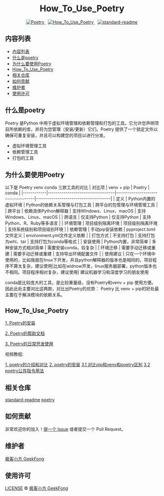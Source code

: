 <h1 style="text-align: center;">How_To_Use_Poetry</h1>
<div style="display: flex; justify-content: center;">
    <span style="margin: 0 8px;">
  <a href="https://python-poetry.org/">
    <img src="https://badgen.net/badge/Poetry/v1.5.1/red" alt="Poetry">
  </a>
  <span style="margin: 0 8px;">
    <a href="https://github.com/GeekFong/how_to_use_poetry">
      <img src="https://badgen.net/badge/How_To_Use_Poetry/v1.0/green" alt="How_To_Use_Poetry">
    </a>
  </span>
  <span style="margin: 0 1px;">
    <a href="https://github.com/RichardLitt/standard-readme">
      <img src="https://img.shields.io/badge/readme%20style-standard-brightgreen.svg?style=flat-square" alt="standard-readme">
    </a>
  </span>
</div>


## 内容列表
- [内容列表](#内容列表)
- [什么是poetry](#什么是poetry)
- [为什么要使用Poetry](#为什么要使用poetry)
- [How\_To\_Use\_Poetry](#how_to_use_poetry)
- [相关仓库](#相关仓库)
- [如何贡献](#如何贡献)
- [维护者](#维护者)
- [使用许可](#使用许可)

## 什么是poetry
Poetry 是Python 中用于虚拟环境管理和依赖管理和打包的工具。它允许您声明项目所依赖的库，并将为您管理（安装/更新）它们。Poetry 提供了一个锁定文件以确保可重复安装，并且可以构建您的项目以进行分发。
- 虚拟环境管理工具
- 依赖管理工具
- 打包的工具


## 为什么要使用Poetry
以下是 Poetry venv conda 三款工具的对比
| 对比项     | venv + pip                             | Poetry                        | conda                                |
|------------|----------------------------------|------------------------------------|--------------------------------------|
| 定义       | Python内置的虚拟环境             | Python的依赖关系管理与打包工具     | 跨平台的包管理与环境管理工具        |
| 跨平台     | 依赖具体Python解释器             | 支持Windows、Linux、macOS          | 支持Windows、Linux、macOS            |
| 跨语言     | 仅支持Python                      | 仅支持Python                       | 支持Python、R、Ruby等多语言          |
| 环境管理   | 项目级别隔离环境                  | 项目级别隔离环境                   | 支持系统级别和项目级别环境           |
| 依赖管理   | 手动pip安装依赖                  | pyproject.toml文件定义             | environment.yml文件定义依赖          |
| 打包方式   | 不支持打包                        | 支持打包为whl、tar                 | 支持打包为conda等格式                |
| 安装使用   | Python内置，非常简单              | 多种安装方式相对简单            | 需要安装conda，较复杂                 |
| 环境迁移   | 需要手动迁移或重建                | 需要手动迁移或重建                 | 支持导出环境配置文件                 |
| 使用建议   | 只在一个环境中使用的，比如我就在linux下开发，并且python解释器的版本也是相同的。项目程序不算太复杂，建议使用|比如在widnow开发，linux服务器部署，python版本也不相同。项目程序相对复杂，建议使用| 建议机器学习和深度学习的朋友使用

conda是比较庞大的工具，是比较重量级，没有Poetry和venv + pip 使用方便。因此此处主要对比这两款，对比出Poetry的优势：
Poetry 比 venv + pip的好处最主要在于解决模块的依赖关系。






## How_To_Use_Poetry
[1. Poetry的安装](./How_To_Use_Poetry/Poetry%E7%9A%84%E5%AE%89%E8%A3%85.md)

[2. Poetry的帮助文档](./How_To_Use_Poetry/Poetry%E7%9A%84%E5%B8%AE%E5%8A%A9%E6%96%87%E6%A1%A3.md)

[3. Poetry的日常开发使用](./How_To_Use_Poetry/Poetry%E7%9A%84%E6%97%A5%E5%B8%B8%E5%BC%80%E5%8F%91%E4%BD%BF%E7%94%A8.md)


视频教程:

[1. poetry的介绍和对比](https://www.bilibili.com/video/BV1PK4y1w7Sj/?spm_id_from=333.788&vd_source=2512b1e50077c0eae335435df781bb7e)
[2. poetry的安装](https://www.bilibili.com/video/BV1J34y1A7q9/?spm_id_from=333.788&vd_source=2512b1e50077c0eae335435df781bb7e)
[3.1 对比pip和venv和poetry区别](https://www.bilibili.com/video/BV16z4y137TB/?spm_id_from=333.788&vd_source=2512b1e50077c0eae335435df781bb7e)
[3.2 poetry公共指令用法](https://www.bilibili.com/video/BV1PK4y1w7Sj/?spm_id_from=333.788&vd_source=2512b1e50077c0eae335435df781bb7e)

## 相关仓库
[standard-readme](https://github.com/RichardLitt/standard-readme)
[poetry](https://github.com/python-poetry/poetry)


## 如何贡献

非常欢迎你的加入！[提一个 Issue](https://github.com/GeekFong/how_to_use_poetry/issues) 或者提交一个 Pull Request。


## 维护者
[极客小方 GeekFong](https://github.com/GeekFong)


## 使用许可
[LICENSE](./LICENSE) © [极客小方 GeekFong](https://github.com/GeekFong)